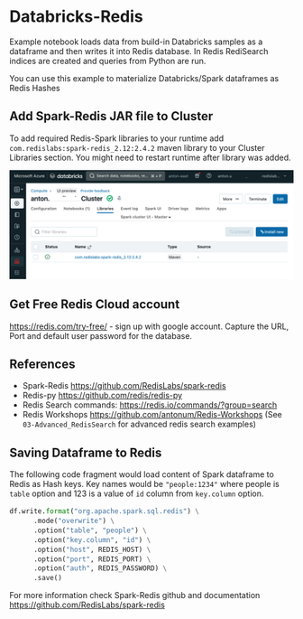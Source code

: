 # Databricks-Redis

Example notebook loads data from build-in Databricks samples as a dataframe and then writes it into Redis database. In Redis RediSearch indices are created and queries from Python are run.

You can use this example to materialize Databricks/Spark dataframes as Redis Hashes

## Add Spark-Redis JAR file to Cluster

To add required Redis-Spark libraries to your runtime add `com.redislabs:spark-redis_2.12:2.4.2` maven library to your Cluster Libraries section. You might need to restart runtime after library was added.

![alt text](media/spark-redis-jar.png)

## Get Free Redis Cloud account

https://redis.com/try-free/ - sign up with google account. Capture the URL, Port and default user password for the database.

## References

- Spark-Redis https://github.com/RedisLabs/spark-redis
- Redis-py https://github.com/redis/redis-py 
- Redis Search commands: https://redis.io/commands/?group=search
- Redis Workshops https://github.com/antonum/Redis-Workshops (See `03-Advanced_RedisSearch` for advanced redis search examples)

## Saving Dataframe to Redis

The following code fragment would load content of Spark dataframe to Redis as Hash keys. Key names would be `"people:1234"` where people is `table` option and 123 is a value of `id` column from `key.column` option.

```python
df.write.format("org.apache.spark.sql.redis") \
      .mode("overwrite") \
      .option("table", "people") \
      .option("key.column", "id") \
      .option("host", REDIS_HOST) \
      .option("port", REDIS_PORT) \
      .option("auth", REDIS_PASSWORD) \
      .save()
```

For more information check Spark-Redis github and documentation https://github.com/RedisLabs/spark-redis